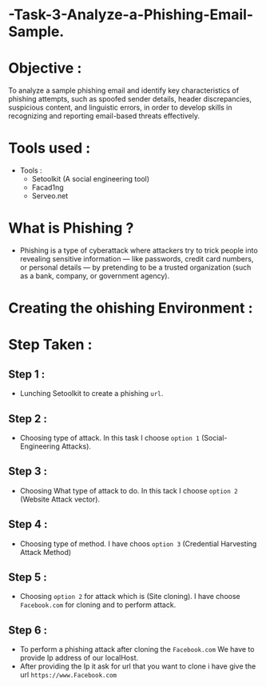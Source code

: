 # -Task-3-Analyze-a-Phishing-Email-Sample.

# Objective :
To analyze a sample phishing email and identify key characteristics of phishing attempts, such as spoofed sender details, header discrepancies, suspicious content, and linguistic errors, in order to develop skills in recognizing and reporting email-based threats effectively.

# Tools used :
- Tools :
   - Setoolkit (A social engineering tool)
   - Facad1ng
   - Serveo.net
 
# What is Phishing ? 
- Phishing is a type of cyberattack where attackers try to trick people into revealing sensitive information — like passwords, credit card numbers, or personal details — by pretending to be a trusted organization (such as a bank, company, or government agency).

# Creating the ohishing Environment : 

# Step Taken :

## Step 1 : 
- Lunching Setoolkit to create a phishing `url`.

## Step 2 : 
- Choosing type of attack. In this task I choose `option 1` (Social-Engineering Attacks).

## Step 3 : 
- Choosing What type of attack to do. In this tack I choose `option 2` (Website Attack vector).

## Step 4 : 
- Choosing type of method. I have choos `option 3` (Credential Harvesting Attack Method)

## Step 5 : 
- Choosing `option 2` for attack which is (Site cloning). I have choose `Facebook.com` for cloning and to perform attack.

## Step 6 : 
- To perform a phishing attack after cloning the `Facebook.com` We have to provide Ip address of our localHost.
- After providing the Ip it ask for url that you want to clone i have give the url `https://www.Facebook.com`

      



















  
